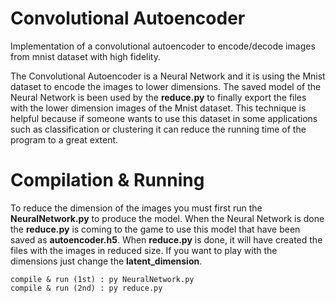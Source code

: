 # Convolutional Autoencoder

Implementation of a convolutional autoencoder to encode/decode images from mnist dataset with high fidelity.

The Convolutional Autoencoder is a Neural Network and it is using the Mnist dataset to encode the images to lower dimensions.
The saved model of the Neural Network is been used by the **reduce.py** to finally export the files with the lower dimension images of the Mnist dataset.
Τhis technique is helpful because if someone wants to use this dataset in some applications such as classification or clustering it can reduce the running time of the program to a great extent.

# Compilation & Running

To reduce the dimension of the images you must first run the **NeuralNetwork.py** to produce the model. 
When the Neural Network is done the **reduce.py** is coming to the game to use this model that have been saved as **autoencoder.h5**. 
When **reduce.py** is done, it will have created the files with the images in reduced size. If you want to play with the dimensions just change the **latent_dimension**.

    compile & run (1st) : py NeuralNetwork.py
    compile & run (2nd) : py reduce.py
